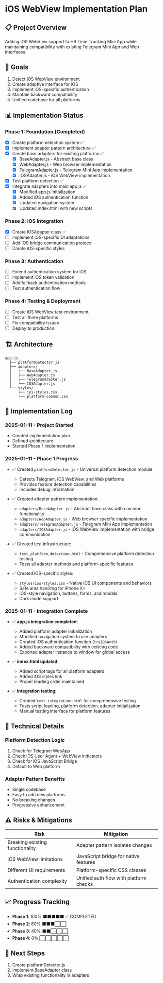 # iOS WebView Implementation Plan

## 📋 Project Overview
Adding iOS WebView support to HR Time Tracking Mini App while maintaining compatibility with existing Telegram Mini App and Web interfaces.

## 🎯 Goals
1. Detect iOS WebView environment
2. Create adaptive interface for iOS
3. Implement iOS-specific authentication
4. Maintain backward compatibility
5. Unified codebase for all platforms

## 📊 Implementation Status

### Phase 1: Foundation (Completed)
- [x] Create platform detection system ✅
- [x] Implement adapter pattern architecture ✅
- [x] Create base adapters for existing platforms ✅
  - [x] BaseAdapter.js - Abstract base class
  - [x] WebAdapter.js - Web browser implementation
  - [x] TelegramAdapter.js - Telegram Mini App implementation
  - [x] IOSAdapter.js - iOS WebView implementation
- [x] Test platform detection ✅
- [x] Integrate adapters into main app.js ✅
  - [x] Modified app.js initialization
  - [x] Added iOS authentication function
  - [x] Updated navigation system
  - [x] Updated index.html with new scripts

### Phase 2: iOS Integration
- [x] Create IOSAdapter class ✅
- [ ] Implement iOS-specific UI adaptations
- [ ] Add iOS bridge communication protocol
- [ ] Create iOS-specific styles

### Phase 3: Authentication
- [ ] Extend authentication system for iOS
- [ ] Implement iOS token validation
- [ ] Add fallback authentication methods
- [ ] Test authentication flow

### Phase 4: Testing & Deployment
- [ ] Create iOS WebView test environment
- [ ] Test all three platforms
- [ ] Fix compatibility issues
- [ ] Deploy to production

## 🏗️ Architecture

```
app.js
  ├── platformDetector.js
  ├── adapters/
  │   ├── BaseAdapter.js
  │   ├── WebAdapter.js
  │   ├── TelegramAdapter.js
  │   └── IOSAdapter.js
  └── styles/
      ├── ios-styles.css
      └── platform-common.css
```

## 📝 Implementation Log

### 2025-01-11 - Project Started
- Created implementation plan
- Defined architecture
- Started Phase 1 implementation

### 2025-01-11 - Phase 1 Progress
- ✅ Created `platformDetector.js` - Universal platform detection module
  - Detects Telegram, iOS WebView, and Web platforms
  - Provides feature detection capabilities
  - Includes debug information
  
- ✅ Created adapter pattern implementation:
  - `adapters/BaseAdapter.js` - Abstract base class with common functionality
  - `adapters/WebAdapter.js` - Web browser specific implementation
  - `adapters/TelegramAdapter.js` - Telegram Mini App implementation
  - `adapters/IOSAdapter.js` - iOS WebView implementation with bridge communication
  
- ✅ Created test infrastructure:
  - `test_platform_detection.html` - Comprehensive platform detection testing
  - Tests all adapter methods and platform-specific features
  
- ✅ Created iOS-specific styles:
  - `styles/ios-styles.css` - Native iOS UI components and behaviors
  - Safe area handling for iPhone X+
  - iOS-style navigation, buttons, forms, and modals
  - Dark mode support

### 2025-01-11 - Integration Complete
- ✅ **app.js integration completed**:
  - Added platform adapter initialization
  - Modified navigation system to use adapters
  - Created iOS authentication function (`tryIOSAuth`)
  - Added backward compatibility with existing code
  - Exported adapter instance to window for global access
  
- ✅ **index.html updated**:
  - Added script tags for all platform adapters
  - Added iOS styles link
  - Proper loading order maintained
  
- ✅ **Integration testing**:
  - Created `test_integration.html` for comprehensive testing
  - Tests script loading, platform detection, adapter initialization
  - Manual testing interface for platform features

## 🔧 Technical Details

### Platform Detection Logic
1. Check for Telegram WebApp
2. Check iOS User Agent + WebView indicators
3. Check for iOS JavaScript Bridge
4. Default to Web platform

### Adapter Pattern Benefits
- Single codebase
- Easy to add new platforms
- No breaking changes
- Progressive enhancement

## ⚠️ Risks & Mitigations
| Risk | Mitigation |
|------|------------|
| Breaking existing functionality | Adapter pattern isolates changes |
| iOS WebView limitations | JavaScript bridge for native features |
| Different UI requirements | Platform-specific CSS classes |
| Authentication complexity | Unified auth flow with platform checks |

## 📈 Progress Tracking
- **Phase 1**: 100% ⬛⬛⬛⬛⬛ ✅ COMPLETED
- **Phase 2**: 60% ⬛⬛⬛⬜⬜
- **Phase 3**: 40% ⬛⬛⬜⬜⬜
- **Phase 4**: 0% ⬜⬜⬜⬜⬜

## 🚀 Next Steps
1. Create platformDetector.js
2. Implement BaseAdapter class
3. Wrap existing functionality in adapters